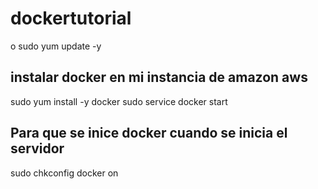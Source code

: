 # dockertutorial
o
sudo yum update -y

## instalar docker en mi instancia de amazon aws 
sudo yum install -y docker 
sudo service docker start 

## Para que se inice docker cuando se inicia el servidor 
sudo chkconfig docker on 
